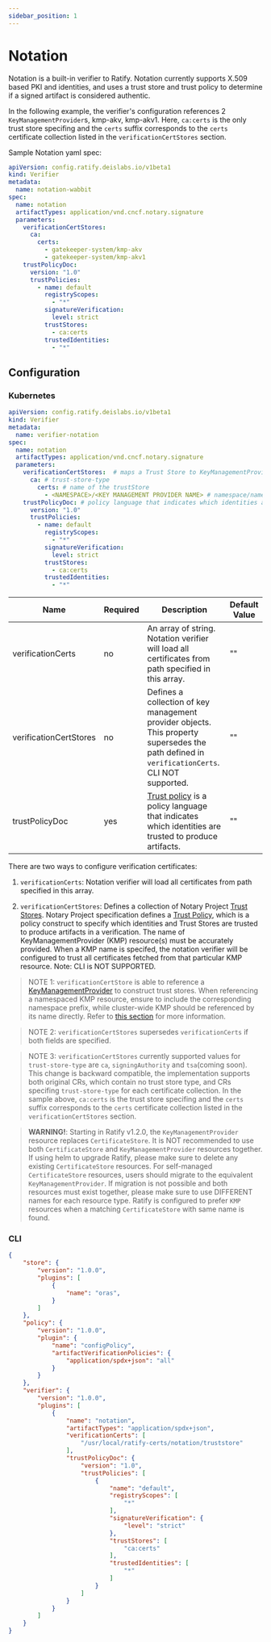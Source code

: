```yaml
---
sidebar_position: 1
---
```


# Notation

Notation is a built-in verifier to Ratify. Notation currently supports X.509 based PKI and identities, and uses a trust store and trust policy to determine if a signed artifact is considered authentic.

In the following example, the verifier's configuration references 2 `KeyManagementProvider`s, kmp-akv, kmp-akv1. Here, `ca:certs` is the only trust store specifing and the `certs` suffix corresponds to the `certs` certificate collection listed in the `verificationCertStores` section.

Sample Notation yaml spec:

```yml
apiVersion: config.ratify.deislabs.io/v1beta1
kind: Verifier
metadata:
  name: notation-wabbit
spec:
  name: notation
  artifactTypes: application/vnd.cncf.notary.signature
  parameters:
    verificationCertStores:
      ca:
        certs: 
          - gatekeeper-system/kmp-akv
          - gatekeeper-system/kmp-akv1 
    trustPolicyDoc:
      version: "1.0"
      trustPolicies:
        - name: default
          registryScopes:
            - "*"
          signatureVerification:
            level: strict
          trustStores:
            - ca:certs
          trustedIdentities:
            - "*"
```

## Configuration

### Kubernetes

```yml
apiVersion: config.ratify.deislabs.io/v1beta1
kind: Verifier
metadata:
  name: verifier-notation
spec:
  name: notation
  artifactTypes: application/vnd.cncf.notary.signature
  parameters:
    verificationCertStores:  # maps a Trust Store to KeyManagementProvider resources with certificates 
      ca: # trust-store-type
        certs: # name of the trustStore
          - <NAMESPACE>/<KEY MANAGEMENT PROVIDER NAME> # namespace/name of the key management provider CRD to include in this trustStore
    trustPolicyDoc: # policy language that indicates which identities are trusted to produce artifacts
      version: "1.0"
      trustPolicies:
        - name: default
          registryScopes:
            - "*"
          signatureVerification:
            level: strict
          trustStores:
            - ca:certs
          trustedIdentities:
            - "*"
```

| Name                   | Required | Description                                                                                                                                                                                       | Default Value |
| ---------------------- | -------- | ------------------------------------------------------------------------------------------------------------------------------------------------------------------------------------------------- | ------------- |
| verificationCerts      | no       | An array of string. Notation verifier will load all certificates from path specified in this array.                                                                                               | ""            |
| verificationCertStores | no       | Defines a collection of key management provider objects. This property supersedes the path defined in `verificationCerts`. CLI NOT supported.                                                     | ""            |
| trustPolicyDoc         | yes      | [Trust policy](https://github.com/notaryproject/notaryproject/blob/main/specs/trust-store-trust-policy.md) is a policy language that indicates which identities are trusted to produce artifacts. | ""            |

There are two ways to configure verification certificates:

1. `verificationCerts`: Notation verifier will load all certificates from path specified in this array.

2. `verificationCertStores`: Defines a collection of Notary Project [Trust Stores](https://github.com/notaryproject/specifications/blob/main/specs/trust-store-trust-policy.md#trust-store). Notary Project specification defines a [Trust Policy](https://github.com/notaryproject/notaryproject/blob/main/specs/trust-store-trust-policy.md), which is a policy construct to specify which identities and Trust Stores are trusted to produce artifacts in a verification. The name of KeyManagementProvider (KMP) resource(s) must be accurately provided. When a KMP name is specifed, the notation verifier will be configured to trust all certificates fetched from that particular KMP resource. 
Note: CLI is NOT SUPPORTED.


> NOTE 1: `verificationCertStore` is able to reference a [KeyManagementProvider](../../reference/custom%20resources/key-management-providers.md) to construct trust stores. When referencing a namespaced KMP resource, ensure to include the corresponding namespace prefix, while cluster-wide KMP should be referenced by its name directly. Refer to [this section](../../reference/custom%20resources/key-management-providers.md#utilization-in-verifiers) for more information.


> NOTE 2: `verificationCertStores` supersedes `verificationCerts` if both fields are specified.

> NOTE 3: `verificationCertStores` currently supported values for `trust-store-type` are `ca`, `signingAuthority` and `tsa`(coming soon).  This change is backward compatible, the implementation supports both original CRs, which contain no trust store type, and CRs specifing `trust-store-type` for each certificate collection. In the sample above, `ca:certs` is the trust store specifing and the `certs` suffix corresponds to the `certs` certificate collection listed in the `verificationCertStores` section. 

> **WARNING!**: Starting in Ratify v1.2.0, the `KeyManagementProvider` resource replaces `CertificateStore`. It is NOT recommended to use both `CertificateStore` and `KeyManagementProvider` resources together. If using helm to upgrade Ratify, please make sure to delete any existing `CertificateStore` resources. For self-managed `CertificateStore` resources, users should migrate to the equivalent `KeyManagementProvider`. If migration is not possible and both resources must exist together, please make sure to use DIFFERENT names for each resource type. Ratify is configured to prefer `KMP` resources when a matching `CertificateStore` with same name is found.

### CLI

```json
{
    "store": {
        "version": "1.0.0",
        "plugins": [
            {
                "name": "oras",
            }
        ]
    },
    "policy": {
        "version": "1.0.0",
        "plugin": {
            "name": "configPolicy",
            "artifactVerificationPolicies": {
                "application/spdx+json": "all"
            }
        }
    },
    "verifier": {
        "version": "1.0.0",
        "plugins": [
            {
                "name": "notation",
                "artifactTypes": "application/spdx+json",
                "verificationCerts": [
                    "/usr/local/ratify-certs/notation/truststore"
                ],
                "trustPolicyDoc": {
                    "version": "1.0",
                    "trustPolicies": [
                        {
                            "name": "default",
                            "registryScopes": [
                                "*"
                            ],
                            "signatureVerification": {
                                "level": "strict"
                            },
                            "trustStores": [
                                "ca:certs"
                            ],
                            "trustedIdentities": [
                                "*"
                            ]
                        }
                    ]
                }
            }
        ]
    }
}
```
